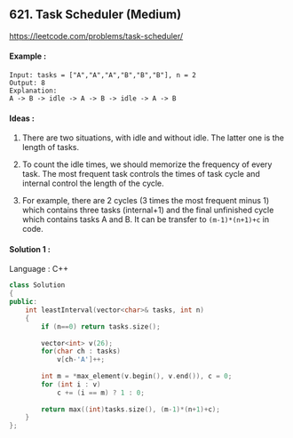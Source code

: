 ## **621. Task Scheduler (Medium)** 

https://leetcode.com/problems/task-scheduler/



#### Example :

```
Input: tasks = ["A","A","A","B","B","B"], n = 2
Output: 8
Explanation: 
A -> B -> idle -> A -> B -> idle -> A -> B
```



#### Ideas : 

1. There are two situations, with idle and without idle. The latter one is the length of tasks.

2. To count the idle times, we should memorize the frequency of every task. The most frequent task controls the times of task cycle and internal control the length of the cycle.

3. For example, there are 2 cycles (3 times the most frequent minus 1) which contains three tasks (internal+1) and the final unfinished cycle which contains tasks A and B. It can be transfer to `(m-1)*(n+1)+c` in code.




#### Solution 1 :

Language : C++

```C++
class Solution
{
public:
    int leastInterval(vector<char>& tasks, int n)
    {
        if (n==0) return tasks.size();
        
        vector<int> v(26);
        for(char ch : tasks)
            v[ch-'A']++;
        
        int m = *max_element(v.begin(), v.end()), c = 0; 
        for (int i : v)
            c += (i == m) ? 1 : 0;
        
        return max((int)tasks.size(), (m-1)*(n+1)+c);
    }
};
```

